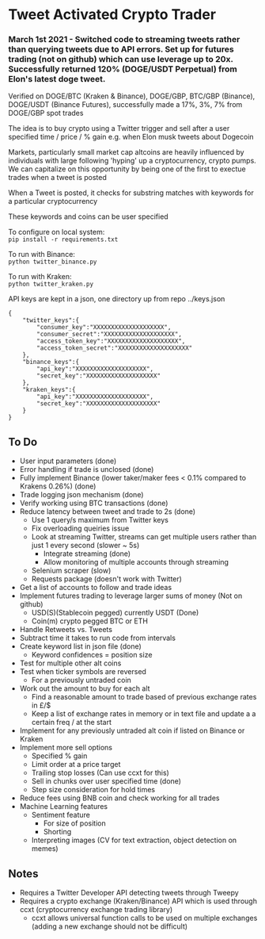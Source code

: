 # Tweet Activated Crypto Trader

### March 1st 2021 - Switched code to streaming tweets rather than querying tweets due to API errors. Set up for futures trading (not on github) which can use leverage up to 20x. Successfully returned 120% (DOGE/USDT Perpetual) from Elon's latest doge tweet. 

Verified on DOGE/BTC (Kraken & Binance), DOGE/GBP, BTC/GBP (Binance), DOGE/USDT (Binance Futures), successfully made a 17%, 3%, 7% from DOGE/GBP spot trades

The idea is to buy crypto using a Twitter trigger and sell after a user specified time / price / % gain e.g. when Elon musk tweets about Dogecoin

Markets, particularly small market cap altcoins are heavily influenced by individuals with large following 'hyping' up a cryptocurrency, crypto pumps. We can capitalize on this opportunity by being one of the first to exectue trades when a tweet is posted

When a Tweet is posted, it checks for substring matches with keywords for a particular cryptocurrency

These keywords and coins can be user specified

To configure on local system: \
`pip install -r requirements.txt`

To run with Binance: \
`python twitter_binance.py`

To run with Kraken: \
`python twitter_kraken.py`

API keys are kept in a json, one directory up from repo ../keys.json
```
{
    "twitter_keys":{
        "consumer_key":"XXXXXXXXXXXXXXXXXXXX",
        "consumer_secret":"XXXXXXXXXXXXXXXXXXXX",
        "access_token_key":"XXXXXXXXXXXXXXXXXXXX",
        "access_token_secret":"XXXXXXXXXXXXXXXXXXXX"
    },
    "binance_keys":{
        "api_key":"XXXXXXXXXXXXXXXXXXXX",
        "secret_key":"XXXXXXXXXXXXXXXXXXXX"
    },
    "kraken_keys":{
    	"api_key":"XXXXXXXXXXXXXXXXXXXX",
        "secret_key":"XXXXXXXXXXXXXXXXXXXX"
    }
}
```

## To Do
- User input parameters (done)
- Error handling if trade is unclosed (done)
- Fully implement Binance (lower taker/maker fees < 0.1% compared to Krakens 0.26%) (done)
- Trade logging json mechanism (done)
- Verify working using BTC transactions (done)
- Reduce latency between tweet and trade to 2s (done)
	- Use 1 query/s maximum from Twitter keys
	- Fix overloading queiries issue
	- Look at streaming Twitter, streams can get multiple users rather than just 1 every second (slower ~ 5s)
		- Integrate streaming (done)
		- Allow monitoring of multiple accounts through streaming
	- Selenium scraper (slow)
	- Requests package (doesn't work with Twitter)
- Get a list of accounts to follow and trade ideas
- Implement futures trading to leverage larger sums of money (Not on github)
	- USD(S)(Stablecoin pegged) currently USDT (Done)
	- Coin(m) crypto pegged BTC or ETH
- Handle Retweets vs. Tweets
- Subtract time it takes to run code from intervals
- Create keyword list in json file (done)
	- Keyword confidences = position size
- Test for multiple other alt coins
- Test when ticker symbols are reversed
	- For a previously untraded coin
- Work out the amount to buy for each alt
	- Find a reasonable amount to trade based of previous exchange rates in £/$
	- Keep a list of exchange rates in memory or in text file and update a a certain freq / at the start
- Implement for any previously untraded alt coin if listed on Binance or Kraken
- Implement more sell options
	- Specified % gain
	- Limit order at a price target
	- Trailing stop losses (Can use ccxt for this)
	- Sell in chunks over user specified time (done)
	- Step size consideration for hold times
- Reduce fees using BNB coin and check working for all trades
- Machine Learning features
	- Sentiment feature
		- For size of position 
		- Shorting
	- Interpreting images (CV for text extraction, object detection on memes)


## Notes
- Requires a Twitter Developer API detecting tweets through Tweepy
- Requires a crypto exchange (Kraken/Binance) API which is used through ccxt (cryptocurrency exchange trading library)
	- ccxt allows universal function calls to be used on multiple exchanges (adding a new exchange should not be difficult)

